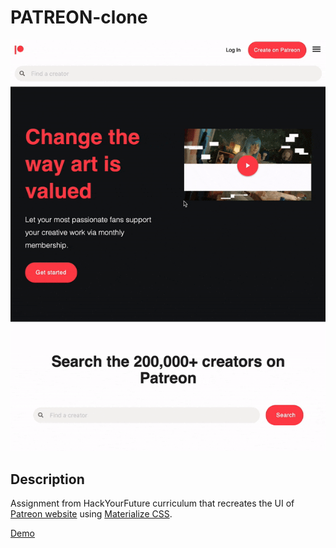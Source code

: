<!--
- A description: One that makes it easy to understand for someone who has only a minute.
- The outcome: Illustrate what that code is supposed to produce. Show screenshots of your app!
- The Stack: List all the core relevant frameworks and libraries that make the project work. This gives technical recruiters, who may not be familiar with every single framework, a glimpse of what’s important right off the bat.
- The vision: Clearly illustrate where this project is heading.
- The version: Indicate where you are with the project. For example, is it complete or work in progress? If work in progress, state clearly what is done and what is pending or what’s not working. I like to put a disclaimer in case people want to use work done in a production environment. It’s perfectly fine to have stuff that does not work if it’s been highlighted.
- Your contributions: If you are showcasing a large project (like your graduation project) there is probably a lot of work done by other people. If you are forking the repo so that you can have it on your profile make it clear what you’ve worked on specifically. This way there won’t be surprises or false expectations during your interview!
- Running instructions: You should have a clear explanation of how a user can run the application. Activities such as npm run, docker run or whatever is used by your framework.
- The online demo: Try, by all means, to ensure running a demo version of your project. Like some may say: “A demo is worth a thousand words”. Be sure to also include a username and password so that the visitor/recruiter doesn’t need to register to test your work. For this you can also use GitHub pages.
- Explain the filing system: Be sure to use clear names that explicitly state the contents of each folder to improve comprehension and productivity. -->

# PATREON-clone

![Patreon page](assets/patreon.gif)

## Description

Assignment from HackYourFuture curriculum that recreates the UI of [Patreon website](https://www.patreon.com/) using [Materialize CSS](https://materializecss.com/).

[Demo](https://danijelcvit.github.io/PATREON-clone/)
